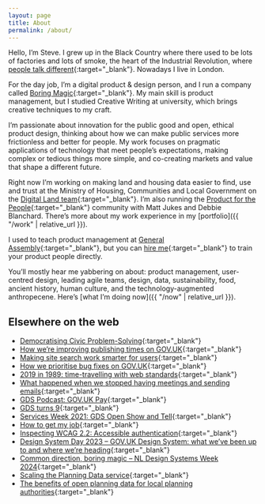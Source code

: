```yaml
---
layout: page
title: About
permalink: /about/
---
```

Hello, I’m Steve. I grew up in the Black Country where there used to be lots of factories and lots of smoke, the heart of the Industrial Revolution, where [people talk different](https://www.youtube.com/watch?v=-Mt80vikTxU){:target="_blank"}. Nowadays I live in London.

For the day job, I’m a digital product & design person, and I run a company called [Boring Magic](https://boringmagi.cc/){:target="_blank"}. My main skill is product management, but I studied Creative Writing at university, which brings creative techniques to my craft.

I’m passionate about innovation for the public good and open, ethical product design, thinking about how we can make public services more frictionless and better for people. My work focuses on pragmatic applications of technology that meet people’s expectations, making complex or tedious things more simple, and co-creating markets and value that shape a different future.

Right now I’m working on making land and housing data easier to find, use and trust at the Ministry of Housing, Communities and Local Government on the [Digital Land team](https://digital-land.github.io/about/){:target="_blank"}. I’m also running the [Product for the People](https://productforthepeople.xyz){:target="_blank"} community with Matt Jukes and Debbie Blanchard. There’s more about my work experience in my [portfolio]({{ "/work" | relative_url }}).

I used to teach product management at [General Assembly](https://generalassemb.ly/instructors/steve-messer/19440){:target="_blank"}, but you can [hire me](https://boringmagi.cc/services){:target="_blank"} to train your product people directly.

You’ll mostly hear me yabbering on about: product management, user-centred design, leading agile teams, design, data, sustainability, food, ancient history, human culture, and the technology-augmented anthropecene. Here’s [what I’m doing now]({{ "/now" | relative_url }}).

## Elsewhere on the web

- [Democratising Civic Problem-Solving](https://medium.com/porism/democratising-civic-problem-solving-1a3c81a6d3b7){:target="_blank"}
- [How we’re improving publishing times on GOV.UK](https://insidegovuk.blog.gov.uk/2018/09/10/how-were-improving-publishing-times/){:target="_blank"}
- [Making site search work smarter for users](https://insidegovuk.blog.gov.uk/2019/07/05/making-site-search-work-smarter-for-users/){:target="_blank"}
- [How we prioritise bug fixes on GOV.UK](https://insidegovuk.blog.gov.uk/2019/10/25/how-we-prioritise-bug-fixes-on-gov-uk/){:target="_blank"}
- [2019 in 1989: time-travelling with web standards](https://www.youtube.com/watch?v=Ik9IeChLqEk){:target="_blank"}
- [What happened when we stopped having meetings and sending emails](https://gds.blog.gov.uk/2020/10/07/what-happened-when-we-stopped-having-meetings-and-sending-emails/){:target="_blank"}
- [GDS Podcast: GOV.UK Pay](https://gds.blog.gov.uk/2020/11/30/podcast-gov-uk-pay/){:target="_blank"}
- [GDS turns 9](https://gds.blog.gov.uk/2020/12/08/gds-turns-9/){:target="_blank"}
- [Services Week 2021: GDS Open Show and Tell](https://youtu.be/A6NAPQVwNOc?t=5023){:target="_blank"}
- [How to get my job](https://www.linkedin.com/posts/foundbyfew_how-much-are-you-focusing-on-your-storytelling-activity-7029739389656170496-d3Gq?utm_source=share){:target="_blank"}
- [Inspecting WCAG 2.2: Accessible authentication](https://www.youtube.com/watch?v=9h5aLCS3wJQ){:target="_blank"}
- [Design System Day 2023 – GOV.UK Design System: what we’ve been up to and where we’re heading](https://www.youtube.com/watch?v=aXgIAtjq7zM){:target="_blank"}
- [Common direction, boring magic – NL Design Systems Week 2024](https://www.youtube.com/watch?v=1xhZnqF6dc8){:target="_blank"}
- [Scaling the Planning Data service](https://mhclgdigital.blog.gov.uk/2025/02/07/digital-planning-scaling-the-planning-data-service/){:target="_blank"}
- [The benefits of open planning data for local planning authorities](https://youtu.be/8TaVbZ-QF2g?t=2363){:target="_blank"}